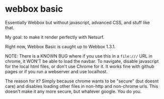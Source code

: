 # webbox basic
Essentially Webbox but without javascript, advanced CSS, and stuff like that.

My goal: to make it render perfectly with Netsurf.

Right now, Webbox Basic is caught up to Webbox 1.3.1.

NOTE: There is a KNOWN BUG where if you use this in a `file:///` URL in chrome, it WON'T be able to load the navbar. To navigate, disable javascript for the local html files, or don't use Chrome for it. It works fine with github pages or if you run a webserver and use localhost.

The reason for it? Simply because chrome wants to be "secure" (but doesnt care) and disables loading other files in non-http and non-chrome urls. This doesn't make it any more secure, but whatever google. You do you.
